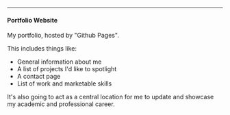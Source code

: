 ****

#### Portfolio Website

My portfolio, hosted by "Github Pages".

This includes things like:

- General information about me
- A list of projects I'd like to spotlight
- A contact page
- List of work and marketable skills

It's also going to act as a central location for me to update and showcase my academic and professional career.
